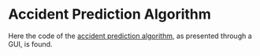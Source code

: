 # Accident Prediction Algorithm

Here the code of the [accident prediction algorithm](CollisionPrediction.mlapp), as presented through a GUI, is found. 
